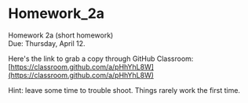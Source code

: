 # Homework_2a
Homework 2a (short homework)  
Due: Thursday, April 12.

Here's the link to grab a copy through GitHub Classroom: [https://classroom.github.com/a/pHhYhL8W](https://classroom.github.com/a/pHhYhL8W)

Hint: leave some time to trouble shoot. Things rarely work the first time.
